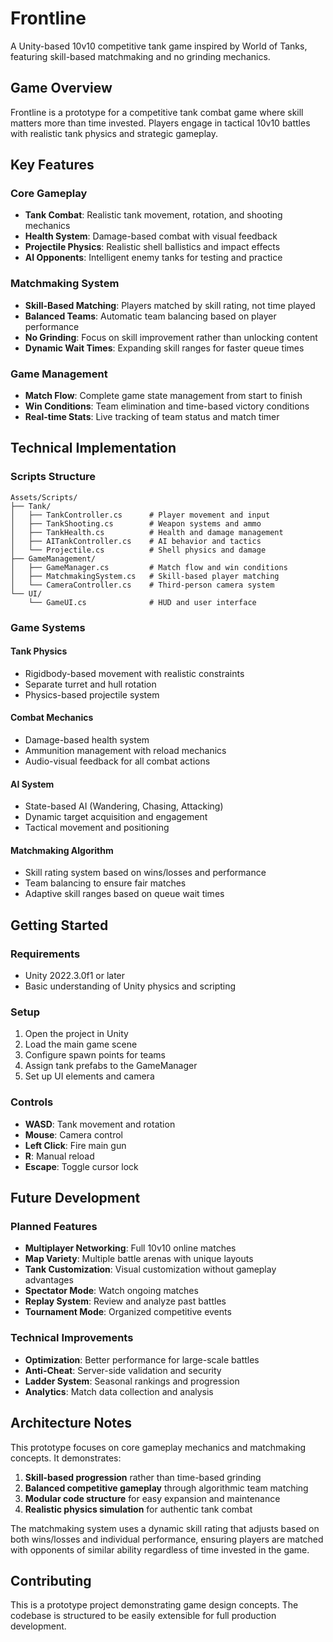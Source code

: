 # Frontline

A Unity-based 10v10 competitive tank game inspired by World of Tanks, featuring skill-based matchmaking and no grinding mechanics.

## Game Overview

Frontline is a prototype for a competitive tank combat game where skill matters more than time invested. Players engage in tactical 10v10 battles with realistic tank physics and strategic gameplay.

## Key Features

### Core Gameplay
- **Tank Combat**: Realistic tank movement, rotation, and shooting mechanics
- **Health System**: Damage-based combat with visual feedback
- **Projectile Physics**: Realistic shell ballistics and impact effects
- **AI Opponents**: Intelligent enemy tanks for testing and practice

### Matchmaking System
- **Skill-Based Matching**: Players matched by skill rating, not time played
- **Balanced Teams**: Automatic team balancing based on player performance
- **No Grinding**: Focus on skill improvement rather than unlocking content
- **Dynamic Wait Times**: Expanding skill ranges for faster queue times

### Game Management
- **Match Flow**: Complete game state management from start to finish
- **Win Conditions**: Team elimination and time-based victory conditions
- **Real-time Stats**: Live tracking of team status and match timer

## Technical Implementation

### Scripts Structure
```
Assets/Scripts/
├── Tank/
│   ├── TankController.cs      # Player movement and input
│   ├── TankShooting.cs        # Weapon systems and ammo
│   ├── TankHealth.cs          # Health and damage management
│   ├── AITankController.cs    # AI behavior and tactics
│   └── Projectile.cs          # Shell physics and damage
├── GameManagement/
│   ├── GameManager.cs         # Match flow and win conditions
│   ├── MatchmakingSystem.cs   # Skill-based player matching
│   └── CameraController.cs    # Third-person camera system
└── UI/
    └── GameUI.cs              # HUD and user interface
```

### Game Systems

#### Tank Physics
- Rigidbody-based movement with realistic constraints
- Separate turret and hull rotation
- Physics-based projectile system

#### Combat Mechanics
- Damage-based health system
- Ammunition management with reload mechanics
- Audio-visual feedback for all combat actions

#### AI System
- State-based AI (Wandering, Chasing, Attacking)
- Dynamic target acquisition and engagement
- Tactical movement and positioning

#### Matchmaking Algorithm
- Skill rating system based on wins/losses and performance
- Team balancing to ensure fair matches
- Adaptive skill ranges based on queue wait times

## Getting Started

### Requirements
- Unity 2022.3.0f1 or later
- Basic understanding of Unity physics and scripting

### Setup
1. Open the project in Unity
2. Load the main game scene
3. Configure spawn points for teams
4. Assign tank prefabs to the GameManager
5. Set up UI elements and camera

### Controls
- **WASD**: Tank movement and rotation
- **Mouse**: Camera control
- **Left Click**: Fire main gun
- **R**: Manual reload
- **Escape**: Toggle cursor lock

## Future Development

### Planned Features
- **Multiplayer Networking**: Full 10v10 online matches
- **Map Variety**: Multiple battle arenas with unique layouts
- **Tank Customization**: Visual customization without gameplay advantages
- **Spectator Mode**: Watch ongoing matches
- **Replay System**: Review and analyze past battles
- **Tournament Mode**: Organized competitive events

### Technical Improvements
- **Optimization**: Better performance for large-scale battles
- **Anti-Cheat**: Server-side validation and security
- **Ladder System**: Seasonal rankings and progression
- **Analytics**: Match data collection and analysis

## Architecture Notes

This prototype focuses on core gameplay mechanics and matchmaking concepts. It demonstrates:

1. **Skill-based progression** rather than time-based grinding
2. **Balanced competitive gameplay** through algorithmic team matching
3. **Modular code structure** for easy expansion and maintenance
4. **Realistic physics simulation** for authentic tank combat

The matchmaking system uses a dynamic skill rating that adjusts based on both wins/losses and individual performance, ensuring players are matched with opponents of similar ability regardless of time invested in the game.

## Contributing

This is a prototype project demonstrating game design concepts. The codebase is structured to be easily extensible for full production development.